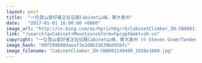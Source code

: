 ```yaml
---
layout: post
title:  "一位登山爱好者正在征服Cabinet山峰，蒙大拿州"
date:   "2017-01-01 16:00:00 +0800"
image_url: "http://cn.bing.com/az/hprichbg/rb/CabinetClimber_ZH-CN8091149480_1920x1080.jpg"
link: "/search?q=Cabinet+Mountains&form=hpcapt&mkt=zh-cn"
copyright: "一位登山爱好者正在征服Cabinet山峰，蒙大拿州 (© Steven Gnam/Tandem Stills + Motion)"
image_hash: "d9f599608daeaf3e2d8b31639bd95bfc"
image_filename: "CabinetClimber_ZH-CN8091149480_1920x1080.jpg"
---
```

